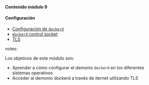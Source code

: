 #### Contenido módulo 9

#### Configuración

* [Configuración de `dockerd`](#/dockerd-configuration)
* [`dockerd` control socket](#/dockerd-control-socket)
* [TLS](#/tls)

notes:

Los objetivos de este módulo son:

* Aprender a cómo configurar el demonio `dockerd` en los diferentes sistemas
  operativos
* Acceder al demonio dockerd a través de iternet utilizando TLS